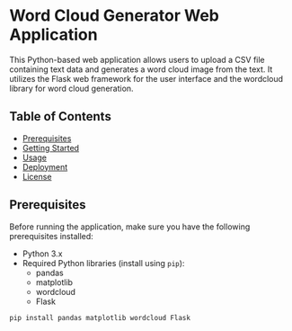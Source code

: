 # Word Cloud Generator Web Application

This Python-based web application allows users to upload a CSV file containing text data and generates a word cloud image from the text. It utilizes the Flask web framework for the user interface and the wordcloud library for word cloud generation.

## Table of Contents

- [Prerequisites](#prerequisites)
- [Getting Started](#getting-started)
- [Usage](#usage)
- [Deployment](#deployment)
- [License](#license)

## Prerequisites

Before running the application, make sure you have the following prerequisites installed:

- Python 3.x
- Required Python libraries (install using `pip`):
  - pandas
  - matplotlib
  - wordcloud
  - Flask

```bash
pip install pandas matplotlib wordcloud Flask

